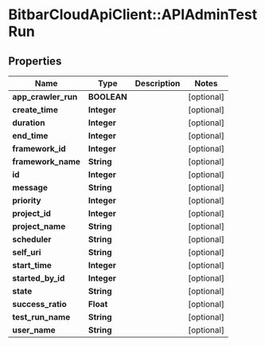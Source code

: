 # BitbarCloudApiClient::APIAdminTestRun

## Properties
Name | Type | Description | Notes
------------ | ------------- | ------------- | -------------
**app_crawler_run** | **BOOLEAN** |  | [optional] 
**create_time** | **Integer** |  | [optional] 
**duration** | **Integer** |  | [optional] 
**end_time** | **Integer** |  | [optional] 
**framework_id** | **Integer** |  | [optional] 
**framework_name** | **String** |  | [optional] 
**id** | **Integer** |  | [optional] 
**message** | **String** |  | [optional] 
**priority** | **Integer** |  | [optional] 
**project_id** | **Integer** |  | [optional] 
**project_name** | **String** |  | [optional] 
**scheduler** | **String** |  | [optional] 
**self_uri** | **String** |  | [optional] 
**start_time** | **Integer** |  | [optional] 
**started_by_id** | **Integer** |  | [optional] 
**state** | **String** |  | [optional] 
**success_ratio** | **Float** |  | [optional] 
**test_run_name** | **String** |  | [optional] 
**user_name** | **String** |  | [optional] 


